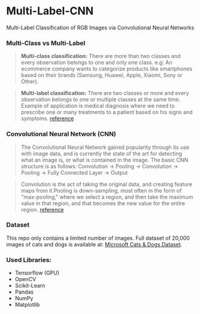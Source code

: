 # Multi-Label-CNN
Multi-Label Classification of RGB Images via Convolutional Neural Networks


### Multi-Class vs Multi-Label
> **Multi-class classification:** There are more than two classes and every observation belongs to one and only one class. e.g: An ecommerce company wants to categorize products like smartphones based on their brands (Samsung, Huawei, Apple, Xiaomi, Sony or Other).

> **Multi-label classification:** There are two classes or more and every observation belongs to one or multiple classes at the same time. Example of application is medical diagnosis where we need to prescribe one or many treatments to a patient based on his signs and symptoms.
[reference](https://towardsdatascience.com/multi-label-image-classification-in-tensorflow-2-0-7d4cf8a4bc72 "reference")


### Convolutional Neural Network (CNN)
> The Convolutional Neural Network gained popularity through its use with image data, and is currently the state of the art for detecting what an image is, or what is contained in the image.
The basic CNN structure is as follows: Convolution -> Pooling -> Convolution -> Pooling -> Fully Connected Layer -> Output

> Convolution is the act of taking the original data, and creating feature maps from it.Pooling is down-sampling, most often in the form of "max-pooling," where we select a region, and then take the maximum value in that region, and that becomes the new value for the entire region. [reference](https://pythonprogramming.net/convolutional-neural-network-deep-learning-python-tensorflow-keras/ "reference")


### Dataset
This repo only contains a limited number of images. Full dataset of 20,000 images of cats and dogs is available at: [Microsoft Cats & Dogs Dataset](microsoft.com/en-us/download/details.aspx?id=54765).


### Used Libraries:
- Tensorflow (GPU)
- OpenCV
- Scikit-Learn
- Pandas
- NumPy
- Matplotlib
